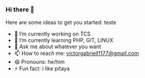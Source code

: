 ### Hi there 👋 

Here are some ideas to get you started:
teste
- 🔭 I’m currently working on TCS
- 🌱 I’m currently learning PHP, GIT, LINUX
- 💬 Ask me about whatever you want
- 📫 How to reach me: victorgabriell1177@gmail.com
- 😄 Pronouns: he/him
- ⚡ Fun fact: i like pitaya


